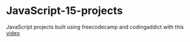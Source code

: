 # JavaScript-15-projects
JavaScript projects built using freecodecamp and codingaddict with this <a href="https://www.youtube.com/watch?v=3PHXvlpOkf4"> video </a> 
